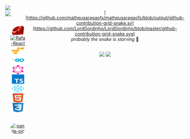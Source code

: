 

<div align="center" style="display:flex " >
<div align="center">
  <a href="https://github.com/LordGordinho">
  <img height="180em" src="https://github-readme-stats.vercel.app/api?username=LordGordinho&show_icons=true&theme=neon"/>
  <img height="180em" src="https://github-readme-stats.vercel.app/api/top-langs/?username=LordGordinho&layout=compact&theme=neon"/>
</div>
  

<br><br><br>
    <img align="center" alt="Rafa-CSS" height="30" width="40" src="https://raw.githubusercontent.com/devicons/devicon/master/icons/ruby/ruby-original.svg">
  <img align="center" alt="Rafa-React" height="30" width="40" src="https://www.logo.wine/a/logo/Ruby_on_Rails/Ruby_on_Rails-Logo.wine.svg">
  <img align="center" alt="Rafa-CSS" height="30" width="40" src="https://raw.githubusercontent.com/devicons/devicon/master/icons/amazonwebservices/amazonwebservices-original.svg">
  <img align="center" alt="Rafa-Ts" height="30" width="40" src="https://raw.githubusercontent.com/devicons/devicon/master/icons/go/go-original-wordmark.svg">
  <img align="center" alt="Rafa-Ts" height="30" width="40" src="https://raw.githubusercontent.com/devicons/devicon/master/icons/graphql/graphql-plain.svg">
  <img align="center" alt="Rafa-Js" height="30" width="40" src="https://raw.githubusercontent.com/devicons/devicon/master/icons/typescript/typescript-plain.svg">
  <img align="center" alt="Rafa-React" height="30" width="40" src="https://raw.githubusercontent.com/devicons/devicon/master/icons/react/react-original.svg">
  <img align="center" alt="Rafa-HTML" height="30" width="40" src="https://raw.githubusercontent.com/devicons/devicon/master/icons/html5/html5-original.svg">
  <img align="center" alt="Rafa-CSS" height="30" width="40" src="https://raw.githubusercontent.com/devicons/devicon/master/icons/css3/css3-original.svg">
  <br><br><br>
  <img align="center" alt="panda-pic" height="250" style="border-radius:50px;" src="https://giffiles.alphacoders.com/112/112609.gif">

  <div>

![https://github.com/matheusaragaofs/matheusaragaofs/blob/output/github-contribution-grid-snake.sv](https://github.com/LordGordinho/LordGordinho/blob/master/github-contribution-grid-snake.svg)
  <br> 
  *probably the snake is starving* 🐍


  <br>
    <div align='center'> 
    <a href="https://www.instagram.com/rubistaonrails" target="_blank"><img src="https://img.shields.io/badge/-Instagram-%23E4405F?style=for-the-badge&logo=instagram&logoColor=white"     target="_blank"></a>
    <a href = "mailto:jorgfelipess08@gmail.com"><img src="https://img.shields.io/badge/-Gmail-%23333?style=for-the-badge&logo=gmail&logoColor=white" target="_blank"></a>
</div>

 
